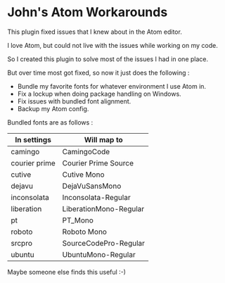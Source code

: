 # John's Atom Workarounds

This plugin fixed issues that I knew about in the Atom editor.

I love Atom, but could not live with the issues while working on my code.

So I created this plugin to solve most of the issues I had in one place.

But over time most got fixed, so now it just does the following :

+ Bundle my favorite fonts for whatever environment I use Atom in.
+ Fix a lockup when doing package handling on Windows.
+ Fix issues with bundled font alignment.
+ Backup my Atom config.

Bundled fonts are as follows :

| In settings | Will map to |
| --- | --- |
|camingo|CamingoCode|
|courier prime|Courier Prime Source|
|cutive|Cutive Mono|
|dejavu|DejaVuSansMono|
|inconsolata|Inconsolata-Regular|
|liberation|LiberationMono-Regular|
|pt|PT_Mono|
|roboto|Roboto Mono|
|srcpro|SourceCodePro-Regular|
|ubuntu|UbuntuMono-Regular|

Maybe someone else finds this useful :-)
